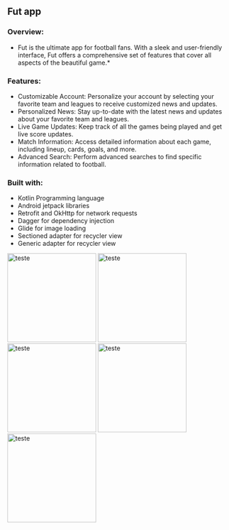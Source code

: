 ## Fut app

### Overview:
* Fut is the ultimate app for football fans. With a sleek and user-friendly interface, Fut offers a comprehensive set of features that cover all aspects of the beautiful game.*

### Features:
- Customizable Account: Personalize your account by selecting your favorite team and leagues to receive customized news and updates.
- Personalized News: Stay up-to-date with the latest news and updates about your favorite team and leagues.
- Live Game Updates: Keep track of all the games being played and get live score updates.
- Match Information: Access detailed information about each game, including lineup, cards, goals, and more.
- Advanced Search: Perform advanced searches to find specific information related to football.

### Built with:
- Kotlin Programming language
- Android jetpack libraries
- Retrofit and OkHttp for network requests
- Dagger for dependency injection
- Glide for image loading
- Sectioned adapter for recycler view
- Generic adapter for recycler view

<img src="https://user-images.githubusercontent.com/96268732/233088307-3b978441-04cc-465a-bdfd-c97cfe2b0d40.png" alt="teste" height="200"/>
<img src="https://user-images.githubusercontent.com/96268732/233088330-20d64895-ce00-4617-b763-9ff03e8e29e2.png" alt="teste" height="200"/>
<img src="https://user-images.githubusercontent.com/96268732/233088340-26af41cd-ba89-47b6-8d8f-0be1e427cd60.png" alt="teste" height="200"/>
<img src="https://user-images.githubusercontent.com/96268732/233088343-1f7b0a16-0ede-4af0-aa3f-1495e7016bad.png" alt="teste" height="200"/>
<img src="https://user-images.githubusercontent.com/96268732/233088351-a9dd3dae-8db2-4a3f-ae98-07a8e747aaaf.png" alt="teste" height="200"/>

